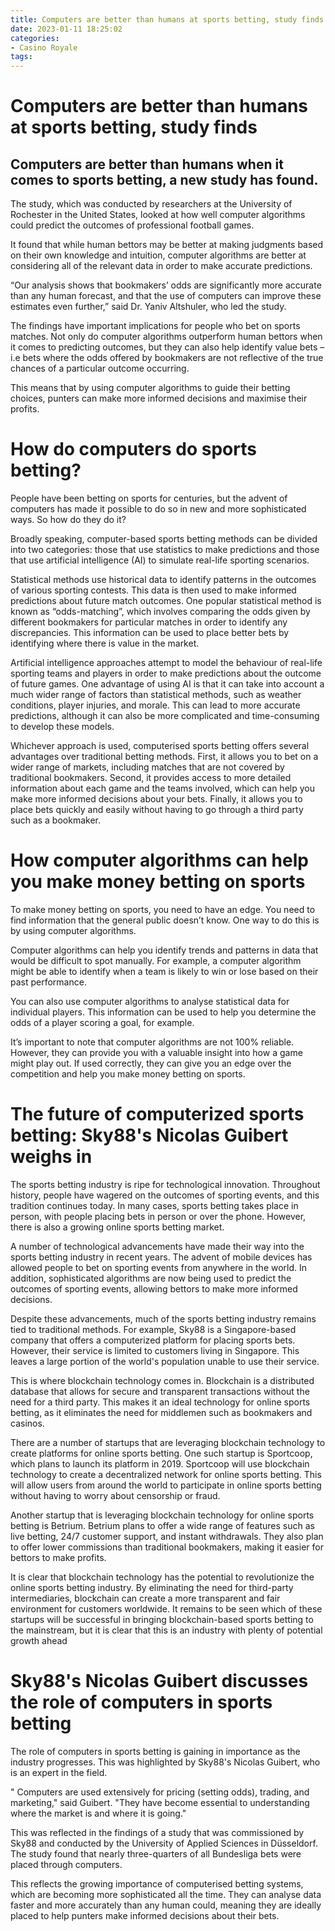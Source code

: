 ```yaml
---
title: Computers are better than humans at sports betting, study finds 
date: 2023-01-11 18:25:02
categories:
- Casino Royale
tags:
---
```



#  Computers are better than humans at sports betting, study finds 

## Computers are better than humans when it comes to sports betting, a new study has found.

The study, which was conducted by researchers at the University of Rochester in the United States, looked at how well computer algorithms could predict the outcomes of professional football games.

It found that while human bettors may be better at making judgments based on their own knowledge and intuition, computer algorithms are better at considering all of the relevant data in order to make accurate predictions.

“Our analysis shows that bookmakers’ odds are significantly more accurate than any human forecast, and that the use of computers can improve these estimates even further,” said Dr. Yaniv Altshuler, who led the study.

The findings have important implications for people who bet on sports matches. Not only do computer algorithms outperform human bettors when it comes to predicting outcomes, but they can also help identify value bets – i.e bets where the odds offered by bookmakers are not reflective of the true chances of a particular outcome occurring.

This means that by using computer algorithms to guide their betting choices, punters can make more informed decisions and maximise their profits.

#  How do computers do sports betting? 

People have been betting on sports for centuries, but the advent of computers has made it possible to do so in new and more sophisticated ways. So how do they do it?

Broadly speaking, computer-based sports betting methods can be divided into two categories: those that use statistics to make predictions and those that use artificial intelligence (AI) to simulate real-life sporting scenarios.

Statistical methods use historical data to identify patterns in the outcomes of various sporting contests. This data is then used to make informed predictions about future match outcomes. One popular statistical method is known as “odds-matching”, which involves comparing the odds given by different bookmakers for particular matches in order to identify any discrepancies. This information can be used to place better bets by identifying where there is value in the market.

Artificial intelligence approaches attempt to model the behaviour of real-life sporting teams and players in order to make predictions about the outcome of future games. One advantage of using AI is that it can take into account a much wider range of factors than statistical methods, such as weather conditions, player injuries, and morale. This can lead to more accurate predictions, although it can also be more complicated and time-consuming to develop these models.

Whichever approach is used, computerised sports betting offers several advantages over traditional betting methods. First, it allows you to bet on a wider range of markets, including matches that are not covered by traditional bookmakers. Second, it provides access to more detailed information about each game and the teams involved, which can help you make more informed decisions about your bets. Finally, it allows you to place bets quickly and easily without having to go through a third party such as a bookmaker.

#  How computer algorithms can help you make money betting on sports 

To make money betting on sports, you need to have an edge. You need to find information that the general public doesn’t know. One way to do this is by using computer algorithms.

Computer algorithms can help you identify trends and patterns in data that would be difficult to spot manually. For example, a computer algorithm might be able to identify when a team is likely to win or lose based on their past performance.

You can also use computer algorithms to analyse statistical data for individual players. This information can be used to help you determine the odds of a player scoring a goal, for example.

It’s important to note that computer algorithms are not 100% reliable. However, they can provide you with a valuable insight into how a game might play out. If used correctly, they can give you an edge over the competition and help you make money betting on sports.

#  The future of computerized sports betting: Sky88's Nicolas Guibert weighs in 

The sports betting industry is ripe for technological innovation. Throughout history, people have wagered on the outcomes of sporting events, and this tradition continues today. In many cases, sports betting takes place in person, with people placing bets in person or over the phone. However, there is also a growing online sports betting market. 

A number of technological advancements have made their way into the sports betting industry in recent years. The advent of mobile devices has allowed people to bet on sporting events from anywhere in the world. In addition, sophisticated algorithms are now being used to predict the outcomes of sporting events, allowing bettors to make more informed decisions. 

Despite these advancements, much of the sports betting industry remains tied to traditional methods. For example, Sky88 is a Singapore-based company that offers a computerized platform for placing sports bets. However, their service is limited to customers living in Singapore. This leaves a large portion of the world's population unable to use their service. 

This is where blockchain technology comes in. Blockchain is a distributed database that allows for secure and transparent transactions without the need for a third party. This makes it an ideal technology for online sports betting, as it eliminates the need for middlemen such as bookmakers and casinos. 

There are a number of startups that are leveraging blockchain technology to create platforms for online sports betting. One such startup is Sportcoop, which plans to launch its platform in 2019. Sportcoop will use blockchain technology to create a decentralized network for online sports betting. This will allow users from around the world to participate in online sports betting without having to worry about censorship or fraud. 

Another startup that is leveraging blockchain technology for online sports betting is Betrium. Betrium plans to offer a wide range of features such as live betting, 24/7 customer support, and instant withdrawals. They also plan to offer lower commissions than traditional bookmakers, making it easier for bettors to make profits. 

It is clear that blockchain technology has the potential to revolutionize the online sports betting industry. By eliminating the need for third-party intermediaries, blockchain can create a more transparent and fair environment for customers worldwide. It remains to be seen which of these startups will be successful in bringing blockchain-based sports betting to the mainstream, but it is clear that this is an industry with plenty of potential growth ahead

#  Sky88's Nicolas Guibert discusses the role of computers in sports betting

The role of computers in sports betting is gaining in importance as the industry progresses. This was highlighted by Sky88's Nicolas Guibert, who is an expert in the field.

" Computers are used extensively for pricing (setting odds), trading, and marketing," said Guibert. "They have become essential to understanding where the market is and where it is going."

This was reflected in the findings of a study that was commissioned by Sky88 and conducted by the University of Applied Sciences in Düsseldorf. The study found that nearly three-quarters of all Bundesliga bets were placed through computers.

This reflects the growing importance of computerised betting systems, which are becoming more sophisticated all the time. They can analyse data faster and more accurately than any human could, meaning they are ideally placed to help punters make informed decisions about their bets.